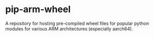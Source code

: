 # pip-arm-wheel
A repository for hosting pre-compiled wheel files for popular python modules for various ARM architectures (especially aarch64).
